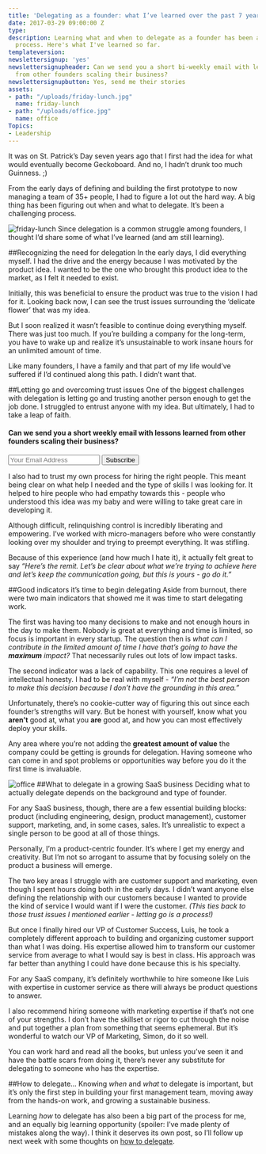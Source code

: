 ```yaml
---
title: 'Delegating as a founder: what I’ve learned over the past 7 years (Part 1)'
date: 2017-03-29 09:00:00 Z
type: 
description: Learning what and when to delegate as a founder has been a challenging
  process. Here's what I've learned so far.
templateversion: 
newslettersignup: 'yes'
newslettersignupheader: Can we send you a short bi-weekly email with lessons learned
  from other founders scaling their business?
newslettersignupbutton: Yes, send me their stories
assets:
- path: "/uploads/friday-lunch.jpg"
  name: friday-lunch
- path: "/uploads/office.jpg"
  name: office
Topics:
- Leadership
---
```


It was on St. Patrick’s Day seven years ago that I first had the idea for what would eventually become Geckoboard. And no, I hadn’t drunk too much Guinness. ;)

From the early days of defining and building the first prototype to now managing a team of 35+ people, I had to figure a lot out the hard way. A big thing has been figuring out when and what to delegate. It’s been a challenging process. 

![friday-lunch](/uploads/friday-lunch.jpg)
Since delegation is a common struggle among founders, I thought I’d share some of what I’ve learned (and am still learning).  

##Recognizing the need for delegation
In the early days, I did everything myself. I had the drive and the energy because I was motivated by the product idea. I wanted to be the one who brought this product idea to the market, as I felt it needed to exist. 

Initially, this was beneficial to ensure the product was true to the vision I had for it. Looking back now, I can see the trust issues surrounding the ‘delicate flower’ that was my idea.

But I soon realized it wasn’t feasible to continue doing everything myself. There was just too much. If you’re building a company for the long-term, you have to wake up and realize it’s unsustainable to work insane hours for an unlimited amount of time. 

Like many founders, I have a family and that part of my life would’ve suffered if I’d continued along this path. I didn’t want that.

##Letting go and overcoming trust issues
One of the biggest challenges with delegation is letting go and trusting another person enough to get the job done. I struggled to entrust anyone with my idea. But ultimately, I had to take a leap of faith.

<div class="blog-newsletter-signup inside">
<h4 class="newsletter-signup-head">Can we send you a short weekly email with lessons learned from other founders scaling their business?</h4>
<form action="//geckoboard.us1.list-manage.com/subscribe/post?u=f8c11c17753d5c653c8d22b3d&amp;id=d7a449ccce" method="post" id="mc-embedded-subscribe-form" name="mc-embedded-subscribe-form" class="validate form-wrapper" target="_blank" novalidate="">
<input type="email" value="" name="EMAIL" class="required email" placeholder="Your Email Address" id="mce-EMAIL">
<input type="submit" value="Subscribe" name="subscribe" id="mc-embedded-subscribe" class="button"></form>
</div>
I also had to trust my own process for hiring the right people. This meant being clear on what help I needed and the type of skills I was looking for. It helped to hire people who had empathy towards this - people who understood this idea was my baby and were willing to take great care in developing it.

Although difficult, relinquishing control is incredibly liberating and empowering. I’ve worked with micro-managers before who were constantly looking over my shoulder and trying to preempt everything. It was stifling.

Because of this experience (and how much I hate it), it actually felt great to say *“Here’s the remit. Let’s be clear about what we’re trying to achieve here and let’s keep the communication going, but this is yours - go do it.”* 

##Good indicators it’s time to begin delegating
Aside from burnout, there were two main indicators that showed me it was time to start delegating work.

The first was having too many decisions to make and not enough hours in the day to make them. Nobody is great at everything and time is limited, so focus is important in every startup. The question then is *what can I contribute in the limited amount of time I have that’s going to have the* ***maximum*** *impact?* That necessarily rules out lots of low impact tasks.

The second indicator was a lack of capability. This one requires a level of intellectual honesty. I had to be real with myself - *“I’m not the best person to make this decision because I don’t have the grounding in this area.”*

Unfortunately, there’s no cookie-cutter way of figuring this out since each founder’s strengths will vary. But be honest with yourself, know what you **aren’t** good at, what you **are** good at, and how you can most effectively deploy your skills.

Any area where you’re not adding the **greatest amount of value** the company could be getting is grounds for delegation. Having someone who can come in and spot problems or opportunities way before you do it the first time is invaluable.

![office](/uploads/office.jpg)
##What to delegate in a growing SaaS business
Deciding what to actually delegate depends on the background and type of founder. 

For any SaaS business, though, there are a few essential building blocks: product (including engineering, design, product management), customer support, marketing, and, in some cases, sales. It’s unrealistic to expect a single person to be good at all of those things. 

Personally, I’m a product-centric founder. It’s where I get my energy and creativity. But I’m not so arrogant to assume that by focusing solely on the product a business will emerge. 

The two key areas I struggle with are customer support and marketing, even though I spent hours doing both in the early days. I didn’t want anyone else defining the relationship with our customers because I wanted to provide the kind of service I would want if I were the customer. *(This ties back to those trust issues I mentioned earlier - letting go is a process!)*

But once I finally hired our VP of Customer Success, Luis, he took a completely different approach to building and organizing customer support than what I was doing. His expertise allowed him to transform our customer service from average to what I would say is best in class. His approach was far better than anything I could have done because this is his specialty. 

For any SaaS company, it’s definitely worthwhile to hire someone like Luis with expertise in customer service as there will always be product questions to answer.

I also recommend hiring someone with marketing expertise if that’s not one of your strengths. I don’t have the skillset or rigor to cut through the noise and put together a plan from something that seems ephemeral. But it’s wonderful to watch our VP of Marketing, Simon, do it so well. 

You can work hard and read all the books, but unless you’ve seen it and have the battle scars from doing it, there’s never any substitute for delegating to someone who has the expertise.

##How to delegate...
Knowing *when* and *what* to delegate is important, but it’s only the first step in building your first management team, moving away from the hands-on work, and growing a sustainable business. 

Learning *how* to delegate has also been a big part of the process for me, and an equally big learning opportunity (spoiler: I’ve made plenty of mistakes along the way). I think it deserves its own post, so I’ll follow up next week with some thoughts on [how to delegate](https://www.geckoboard.com/blog/delegating-as-a-founder-what-ive-learned-over-7-years-part-2/).
